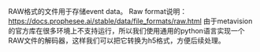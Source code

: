 RAW格式的文件用于存储event data。
Raw format说明：https://docs.prophesee.ai/stable/data/file_formats/raw.html
由于metavision的官方库在很多环境上不支持运行，所以我们使用通用的python语言实现一个RAW文件的解码器，这样我们可以把它转换为h5格式，方便后续处理。
